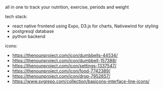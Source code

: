 all in one to track your nutrition, exercise, periods and weight

tech stack:
- react native frontend using Expo, D3.js for charts, Nativewind for styling
- postgresql database
- python backend

icons:
- https://thenounproject.com/icon/dumbbells-44534/
- https://thenounproject.com/icon/dumbbell-157388/
- https://thenounproject.com/icon/settings-1337547/
- https://thenounproject.com/icon/food-7742389/
- https://thenounproject.com/icon/drop-7952657/
- https://www.svgrepo.com/collection/basicons-interface-line-icons/
